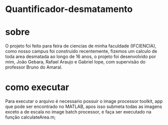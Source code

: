 # Quantificador-desmatamento

# sobre
O projeto foi feito para feira de ciencias de minha faculdade (IFCIENCIA), como nosso campus foi construido recentemente, fizemos um calculo de toda area desmatada ao longo de 16 anos, o projeto foi desenvolvido por mim, João Gebara, Rafael Araujo e Gabriel Iope, com supervisão do professor Bruno do Amaral.

# como executar
Para executar o arquivo é necessario possuir o image processor toolkit, app que pode ser encontrado no MATLAB, apos isso submeta todas as imagens exceto a de escala
no image batch processor, e faça ser executado na função calculateArea.m;
